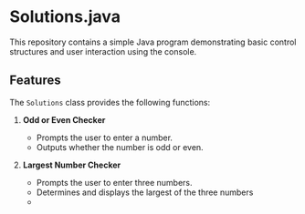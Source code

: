 # Solutions.java

This repository contains a simple Java program demonstrating basic control structures and user interaction using the console.

## Features

The `Solutions` class provides the following functions:

1. **Odd or Even Checker**
   - Prompts the user to enter a number.
   - Outputs whether the number is odd or even.

2. **Largest Number Checker**
   - Prompts the user to enter three numbers.
   - Determines and displays the largest of the three numbers
   - 
